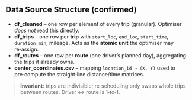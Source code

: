 ## Data Source Structure (confirmed)

- **df_cleaned** – one row per element of every trip (granular). Optimiser _does not_ read this directly.
- **df_trips** – one row per **trip** with `start_loc`, `end_loc`, `start_time`, `duration_min`, mileage. Acts as the **atomic unit** the optimiser may re‑assign.
- **df_routes** – one row per **route** (one driver’s planned day), aggregating the trips it already owns.
- **center_coordinates.csv** – mapping `location_id → (X, Y)` used to pre‑compute the straight‑line distance/time matrices.

> **Invariant**: trips are indivisible; re‑scheduling only swaps whole trips between routes. Driver ↔ route is 1‑to‑1.

